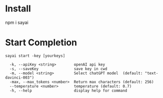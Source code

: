 # Install

npm i sayai

# Start Completion

```shell
sayai start -key [yourkeys]
```

```shell
  -k, --apiKey <string>        openAI api key
  -s, --saveKey                save key in cwd
  -m, --model <string>         Select chatGPT model  (default: "text-davinci-003")
  -max, --max_tokens <number>  Return max characters (default: 256)
  --temperature <number>       temperature (default: 0.7)
  -h, --help                   display help for command
```
